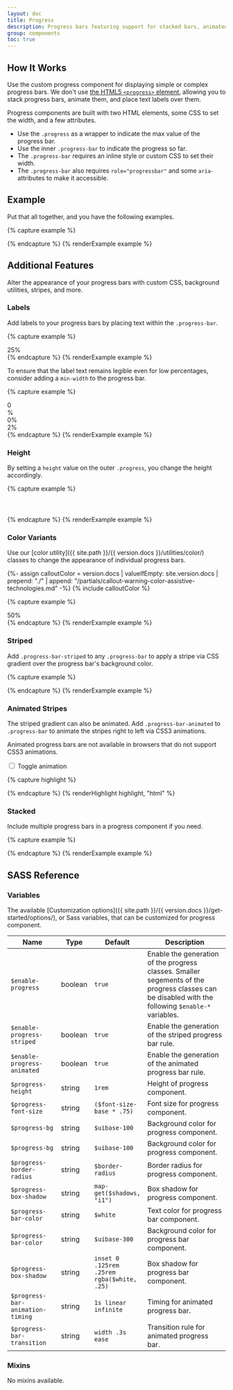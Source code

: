 ```yaml
---
layout: doc
title: Progress
description: Progress bars featuring support for stacked bars, animated backgrounds, and text labels.
group: components
toc: true
---
```


## How It Works

Use the custom progress component for displaying simple or complex progress bars. We don't use [the HTML5 `<progress>` element](https://developer.mozilla.org/en-US/docs/Web/HTML/Element/progress), allowing you to stack progress bars, animate them, and place text labels over them.

Progress components are built with two HTML elements, some CSS to set the width, and a few attributes.

- Use the `.progress` as a wrapper to indicate the max value of the progress bar.
- Use the inner `.progress-bar` to indicate the progress so far.
- The `.progress-bar` requires an inline style or custom CSS to set their width.
- The `.progress-bar` also requires `role="progressbar"` and some `aria-` attributes to make it accessible.

## Example

Put that all together, and you have the following examples.

{% capture example %}
<div class="progress">
  <div class="progress-bar" role="progressbar" style="width: 0%" aria-valuenow="0" aria-valuemin="0" aria-valuemax="100"></div>
</div>
<div class="progress">
  <div class="progress-bar" role="progressbar" style="width: 25%" aria-valuenow="25" aria-valuemin="0" aria-valuemax="100"></div>
</div>
<div class="progress">
  <div class="progress-bar" role="progressbar" style="width: 50%" aria-valuenow="50" aria-valuemin="0" aria-valuemax="100"></div>
</div>
<div class="progress">
  <div class="progress-bar" role="progressbar" style="width: 75%" aria-valuenow="75" aria-valuemin="0" aria-valuemax="100"></div>
</div>
<div class="progress">
  <div class="progress-bar" role="progressbar" style="width: 100%" aria-valuenow="100" aria-valuemin="0" aria-valuemax="100"></div>
</div>
{% endcapture %}
{% renderExample example %}

## Additional Features

Alter the appearance of your progress bars with custom CSS, background utilities, stripes, and more.

### Labels

Add labels to your progress bars by placing text within the `.progress-bar`.

{% capture example %}
<div class="progress">
  <div class="progress-bar" role="progressbar" style="width: 25%;" aria-valuenow="25" aria-valuemin="0" aria-valuemax="100">25%</div>
</div>
{% endcapture %}
{% renderExample example %}

To ensure that the label text remains legible even for low percentages, consider adding a `min-width` to the progress bar.

{% capture example %}
<div class="progress">
  <div class="progress-bar" role="progressbar" style="width: 0%;" aria-valuenow="0" aria-valuemin="0" aria-valuemax="100">0%</div>
</div>
<div class="progress">
  <div class="progress-bar" role="progressbar" style="width: 0%; min-width: 2rem;" aria-valuenow="0" aria-valuemin="0" aria-valuemax="100">0%</div>
</div>
<div class="progress">
  <div class="progress-bar" role="progressbar" style="width: 2%; min-width: 2rem;" aria-valuenow="2" aria-valuemin="0" aria-valuemax="100">2%</div>
</div>
{% endcapture %}
{% renderExample example %}

### Height

By setting a `height` value on the outer `.progress`, you change the height accordingly.

{% capture example %}
<div class="progress" style="height: .5rem;">
  <div class="progress-bar" role="progressbar" style="width: 25%;" aria-valuenow="25" aria-valuemin="0" aria-valuemax="100"></div>
</div>
<div class="progress" style="height: 2rem">
  <div class="progress-bar" role="progressbar" style="width: 25%;" aria-valuenow="25" aria-valuemin="0" aria-valuemax="100"></div>
</div>
{% endcapture %}
{% renderExample example %}

### Color Variants

Use our [color utility]({{ site.path }}/{{ version.docs }}/utilities/color/) classes to change the appearance of individual progress bars.

{%- assign calloutColor = version.docs | valueIfEmpty: site.version.docs | prepend: "./" | append: "/partials/callout-warning-color-assistive-technologies.md" -%}
{% include calloutColor %}

{% capture example %}
<div class="progress">
  <div class="progress-bar bg-success" role="progressbar" style="width: 25%" aria-valuenow="25" aria-valuemin="0" aria-valuemax="100"></div>
</div>
<div class="progress">
  <div class="progress-bar bg-info" role="progressbar" style="width: 50%" aria-valuenow="50" aria-valuemin="0" aria-valuemax="100"></div>
</div>
<div class="progress">
  <div class="progress-bar bg-warning" role="progressbar" style="width: 75%" aria-valuenow="75" aria-valuemin="0" aria-valuemax="100"></div>
</div>
<div class="progress">
  <div class="progress-bar bg-danger" role="progressbar" style="width: 100%" aria-valuenow="100" aria-valuemin="0" aria-valuemax="100"></div>
</div>
<div class="progress bg-dark">
  <div class="progress-bar bg-cyan-300 text-dark" role="progressbar" style="width: 50%" aria-valuenow="50" aria-valuemin="0" aria-valuemax="100">50%</div>
</div>
{% endcapture %}
{% renderExample example %}

### Striped

Add `.progress-bar-striped` to any `.progress-bar` to apply a stripe via CSS gradient over the progress bar's background color.

{% capture example %}
<div class="progress">
  <div class="progress-bar progress-bar-striped" role="progressbar" style="width: 10%" aria-valuenow="10" aria-valuemin="0" aria-valuemax="100"></div>
</div>
<div class="progress">
  <div class="progress-bar progress-bar-striped bg-success" role="progressbar" style="width: 25%" aria-valuenow="25" aria-valuemin="0" aria-valuemax="100"></div>
</div>
<div class="progress">
  <div class="progress-bar progress-bar-striped bg-info" role="progressbar" style="width: 50%" aria-valuenow="50" aria-valuemin="0" aria-valuemax="100"></div>
</div>
<div class="progress">
  <div class="progress-bar progress-bar-striped bg-warning" role="progressbar" style="width: 75%" aria-valuenow="75" aria-valuemin="0" aria-valuemax="100"></div>
</div>
<div class="progress">
  <div class="progress-bar progress-bar-striped bg-danger" role="progressbar" style="width: 100%" aria-valuenow="100" aria-valuemin="0" aria-valuemax="100"></div>
</div>
{% endcapture %}
{% renderExample example %}

### Animated Stripes

The striped gradient can also be animated. Add `.progress-bar-animated` to `.progress-bar` to animate the stripes right to left via CSS3 animations.

Animated progress bars are not available in browsers that do not support CSS3 animations.

<div class="cf-example">
  <div class="progress">
    <div id="animTarget" class="progress-bar progress-bar-striped" role="progressbar" aria-valuenow="75" aria-valuemin="0" aria-valuemax="100" style="width: 75%"></div>
  </div>
  <div class="btn-check mt-0_5 cf-toggle-animated-progress">
    <input id="animToggle" type="checkbox" class="btn-check-input">
    <label for="animToggle" class="btn btn-outilne-secondary">Toggle animation</label>
  </div>
</div>

{% capture highlight %}
<div class="progress">
  <div class="progress-bar progress-bar-striped progress-bar-animated" role="progressbar" aria-valuenow="75" aria-valuemin="0" aria-valuemax="100" style="width: 75%"></div>
</div>
{% endcapture %}
{% renderHighlight highlight, "html" %}

### Stacked

Include multiple progress bars in a progress component if you need.

{% capture example %}
<div class="progress">
  <div class="progress-bar" role="progressbar" style="width: 15%" aria-valuenow="15" aria-valuemin="0" aria-valuemax="100"></div>
  <div class="progress-bar progress-bar-striped bg-success" role="progressbar" style="width: 30%" aria-valuenow="30" aria-valuemin="0" aria-valuemax="100"></div>
  <div class="progress-bar bg-info" role="progressbar" style="width: 20%" aria-valuenow="20" aria-valuemin="0" aria-valuemax="100"></div>
</div>
{% endcapture %}
{% renderExample example %}

## SASS Reference

### Variables

The available [Customization options]({{ site.path }}/{{ version.docs }}/get-started/options/), or Sass variables, that can be customized for progress component.

<div class="table-scroll">
  <table class="table table-bordered table-striped">
    <thead>
      <tr>
        <th style="width: 100px;">Name</th>
        <th style="width: 50px;">Type</th>
        <th style="width: 50px;">Default</th>
        <th>Description</th>
      </tr>
    </thead>
    <tbody>
      <tr>
        <td><code>$enable-progress</code></td>
        <td>boolean</td>
        <td><code>true</code></td>
        <td>
          Enable the generation of the progress classes.
          Smaller segements of the progress classes can be disabled with the following <code>$enable-*</code> variables.
        </td>
      </tr>
      <tr>
        <td><code>$enable-progress-striped</code></td>
        <td>boolean</td>
        <td><code>true</code></td>
        <td>
          Enable the generation of the striped progress bar rule.
        </td>
      </tr>
      <tr>
        <td><code>$enable-progress-animated</code></td>
        <td>boolean</td>
        <td><code>true</code></td>
        <td>
          Enable the generation of the animated progress bar rule.
        </td>
      </tr>
      <tr>
        <td><code>$progress-height</code></td>
        <td>string</td>
        <td><code>1rem</code></td>
        <td>
          Height of progress component.
        </td>
      </tr>
      <tr>
        <td><code>$progress-font-size</code></td>
        <td>string</td>
        <td><code>($font-size-base * .75)</code></td>
        <td>
          Font size for progress component.
        </td>
      </tr>
      <tr>
        <td><code>$progress-bg</code></td>
        <td>string</td>
        <td><code>$uibase-100</code></td>
        <td>
          Background color for progress component.
        </td>
      </tr>
      <tr>
        <td><code>$progress-bg</code></td>
        <td>string</td>
        <td><code>$uibase-100</code></td>
        <td>
          Background color for progress component.
        </td>
      </tr>
      <tr>
        <td><code>$progress-border-radius</code></td>
        <td>string</td>
        <td><code>$border-radius</code></td>
        <td>
          Border radius for progress component.
        </td>
      </tr>
      <tr>
        <td><code>$progress-box-shadow</code></td>
        <td>string</td>
        <td><code>map-get($shadows, "i1")</code></td>
        <td>
          Box shadow for progress component.
        </td>
      </tr>
      <tr>
        <td><code>$progress-bar-color</code></td>
        <td>string</td>
        <td><code>$white</code></td>
        <td>
          Text color for progress bar component.
        </td>
      </tr>
      <tr>
        <td><code>$progress-bar-color</code></td>
        <td>string</td>
        <td><code>$uibase-300</code></td>
        <td>
          Background color for progress bar component.
        </td>
      </tr>
      <tr>
        <td><code>$progress-box-shadow</code></td>
        <td>string</td>
        <td><code>inset 0 .125rem .25rem rgba($white, .25)</code></td>
        <td>
          Box shadow for progress bar component.
        </td>
      </tr>
      <tr>
        <td><code>$progress-bar-animation-timing</code></td>
        <td>string</td>
        <td><code>1s linear infinite</code></td>
        <td>
          Timing for animated progress bar.
        </td>
      </tr>
      <tr>
        <td><code>$progress-bar-transition</code></td>
        <td>string</td>
        <td><code>width .3s ease</code></td>
        <td>
          Transition rule for animated progress bar.
        </td>
      </tr>
    </tbody>
  </table>
</div>

### Mixins

No mixins available.
